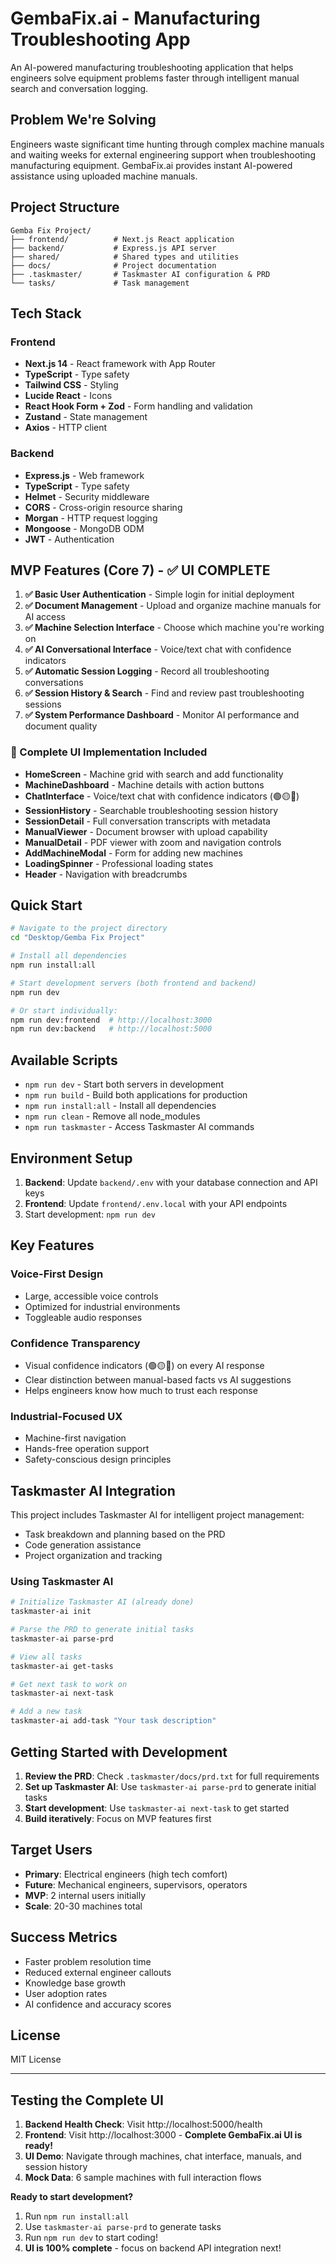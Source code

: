 # GembaFix.ai - Manufacturing Troubleshooting App

An AI-powered manufacturing troubleshooting application that helps engineers solve equipment problems faster through intelligent manual search and conversation logging.

## Problem We're Solving

Engineers waste significant time hunting through complex machine manuals and waiting weeks for external engineering support when troubleshooting manufacturing equipment. GembaFix.ai provides instant AI-powered assistance using uploaded machine manuals.

## Project Structure
```
Gemba Fix Project/
├── frontend/          # Next.js React application
├── backend/           # Express.js API server  
├── shared/            # Shared types and utilities
├── docs/              # Project documentation
├── .taskmaster/       # Taskmaster AI configuration & PRD
└── tasks/             # Task management
```

## Tech Stack

### Frontend
- **Next.js 14** - React framework with App Router
- **TypeScript** - Type safety
- **Tailwind CSS** - Styling
- **Lucide React** - Icons
- **React Hook Form + Zod** - Form handling and validation
- **Zustand** - State management
- **Axios** - HTTP client

### Backend
- **Express.js** - Web framework
- **TypeScript** - Type safety
- **Helmet** - Security middleware
- **CORS** - Cross-origin resource sharing
- **Morgan** - HTTP request logging
- **Mongoose** - MongoDB ODM
- **JWT** - Authentication

## MVP Features (Core 7) - ✅ UI COMPLETE

1. **✅ Basic User Authentication** - Simple login for initial deployment
2. **✅ Document Management** - Upload and organize machine manuals for AI access
3. **✅ Machine Selection Interface** - Choose which machine you're working on
4. **✅ AI Conversational Interface** - Voice/text chat with confidence indicators
5. **✅ Automatic Session Logging** - Record all troubleshooting conversations
6. **✅ Session History & Search** - Find and review past troubleshooting sessions
7. **✅ System Performance Dashboard** - Monitor AI performance and document quality

### 🎨 Complete UI Implementation Included
- **HomeScreen** - Machine grid with search and add functionality
- **MachineDashboard** - Machine details with action buttons
- **ChatInterface** - Voice/text chat with confidence indicators (🟢🟡🔴)
- **SessionHistory** - Searchable troubleshooting session history
- **SessionDetail** - Full conversation transcripts with metadata
- **ManualViewer** - Document browser with upload capability
- **ManualDetail** - PDF viewer with zoom and navigation controls
- **AddMachineModal** - Form for adding new machines
- **LoadingSpinner** - Professional loading states
- **Header** - Navigation with breadcrumbs

## Quick Start

```bash
# Navigate to the project directory
cd "Desktop/Gemba Fix Project"

# Install all dependencies
npm run install:all

# Start development servers (both frontend and backend)
npm run dev

# Or start individually:
npm run dev:frontend  # http://localhost:3000
npm run dev:backend   # http://localhost:5000
```

## Available Scripts

- `npm run dev` - Start both servers in development
- `npm run build` - Build both applications for production
- `npm run install:all` - Install all dependencies
- `npm run clean` - Remove all node_modules
- `npm run taskmaster` - Access Taskmaster AI commands

## Environment Setup

1. **Backend**: Update `backend/.env` with your database connection and API keys
2. **Frontend**: Update `frontend/.env.local` with your API endpoints
3. Start development: `npm run dev`

## Key Features

### Voice-First Design
- Large, accessible voice controls
- Optimized for industrial environments
- Toggleable audio responses

### Confidence Transparency
- Visual confidence indicators (🟢🟡🔴) on every AI response
- Clear distinction between manual-based facts vs AI suggestions
- Helps engineers know how much to trust each response

### Industrial-Focused UX
- Machine-first navigation
- Hands-free operation support
- Safety-conscious design principles

## Taskmaster AI Integration

This project includes Taskmaster AI for intelligent project management:
- Task breakdown and planning based on the PRD
- Code generation assistance
- Project organization and tracking

### Using Taskmaster AI
```bash
# Initialize Taskmaster AI (already done)
taskmaster-ai init

# Parse the PRD to generate initial tasks
taskmaster-ai parse-prd

# View all tasks
taskmaster-ai get-tasks

# Get next task to work on
taskmaster-ai next-task

# Add a new task
taskmaster-ai add-task "Your task description"
```

## Getting Started with Development

1. **Review the PRD**: Check `.taskmaster/docs/prd.txt` for full requirements
2. **Set up Taskmaster AI**: Use `taskmaster-ai parse-prd` to generate initial tasks
3. **Start development**: Use `taskmaster-ai next-task` to get started
4. **Build iteratively**: Focus on MVP features first

## Target Users

- **Primary**: Electrical engineers (high tech comfort)
- **Future**: Mechanical engineers, supervisors, operators
- **MVP**: 2 internal users initially
- **Scale**: 20-30 machines total

## Success Metrics

- Faster problem resolution time
- Reduced external engineer callouts
- Knowledge base growth
- User adoption rates
- AI confidence and accuracy scores

## License

MIT License

---

## Testing the Complete UI

1. **Backend Health Check**: Visit http://localhost:5000/health
2. **Frontend**: Visit http://localhost:3000 - **Complete GembaFix.ai UI is ready!**
3. **UI Demo**: Navigate through machines, chat interface, manuals, and session history
4. **Mock Data**: 6 sample machines with full interaction flows

**Ready to start development?** 
1. Run `npm run install:all`
2. Use `taskmaster-ai parse-prd` to generate tasks
3. Run `npm run dev` to start coding!
4. **UI is 100% complete** - focus on backend API integration next!